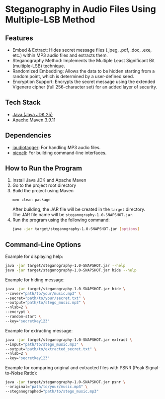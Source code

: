 # Steganography in Audio Files Using Multiple-LSB Method

## Features
   - Embed & Extract: Hides secret message files (.jpeg, .pdf, .doc, .exe, etc.) within MP3 audio files and extracts them.
   - Steganography Method: Implements the Multiple Least Significant Bit (multiple-LSB) technique.
   - Randomized Embedding: Allows the data to be hidden starting from a random point, which is determined by a user-defined seed.
   - Encryption Support: Encrypts the secret message using the extended Vigenere cipher (full 256-character set) for an added layer of security.

## Tech Stack
   - [Java (Java JDK 25)](https://jdk.java.net/25/)
   - [Apache Maven 3.9.11](https://maven.apache.org/docs/3.9.11/release-notes.html)

## Dependencies
   - [jaudiotagger](https://central.sonatype.com/artifact/net.jthink/jaudiotagger): For handling MP3 audio files.
   - [picocli](https://central.sonatype.com/artifact/info.picocli/picocli): For building command-line interfaces.

## How to Run the Program
   1. Install Java JDK and Apache Maven
   2. Go to the project root directory
   3. Build the project using Maven
      ```bash
      mvn clean package
      ```
      After building, the JAR file will be created in the `target` directory.  
      The JAR file name will be `steganography-1.0-SNAPSHOT.jar`.
   4. Run the program using the following command:
      ```bash
      java -jar target/steganography-1.0-SNAPSHOT.jar [options]
      ```

## Command-Line Options
   Example for displaying help:
   ```bash
   java -jar target/steganography-1.0-SNAPSHOT.jar --help
   java -jar target/steganography-1.0-SNAPSHOT.jar hide --help
   ```

   Example for hiding message:
   ```bash
   java -jar target/steganography-1.0-SNAPSHOT.jar hide \
   --cover="path/to/your/music.mp3" \
   --secret="path/to/your/secret.txt" \
   --output="path/to/stego_music.mp3" \
   --nlsb=2 \
   --encrypt \
   --random-start \
   --key="secretkey123"
   ```

   Example for extracting message:
   ```bash
   java -jar target/steganography-1.0-SNAPSHOT.jar extract \
   --input="path/to/stego_music.mp3" \
   --output="path/to/extracted_secret.txt" \
   --nlsb=2 \
   --key="secretkey123"
   ```

   Example for comparing original and extracted files with PSNR (Peak Signal-to-Noise Ratio):
   ```bash
   java -jar target/steganography-1.0-SNAPSHOT.jar psnr \
   --original="path/to/your/music.mp3" \
   --steganographed="path/to/stego_music.mp3"    
   ```
